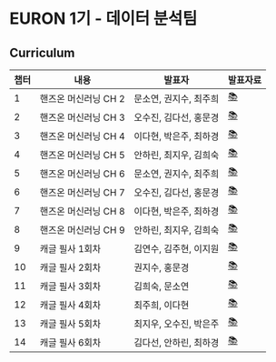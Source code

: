 # EURON 1기 - 데이터 분석팀



## Curriculum
|챕터|내용|발표자|발표자료|
|------|---|---|---|
|1|핸즈온 머신러닝 CH 2|문소연, 권지수, 최주희|[📚]()|
|2|핸즈온 머신러닝 CH 3|오수진, 김다선, 홍문경|[📚]()|
|3|핸즈온 머신러닝 CH 4|이다현, 박은주, 최하경|[📚]()|
|4|핸즈온 머신러닝 CH 5|안하린, 최지우, 김희숙|[📚]()|
|5|핸즈온 머신러닝 CH 6|문소연, 권지수, 최주희|[📚]()|
|6|핸즈온 머신러닝 CH 7|오수진, 김다선, 홍문경|[📚]()|
|7|핸즈온 머신러닝 CH 8|이다현, 박은주, 최하경|[📚]()|
|8|핸즈온 머신러닝 CH 9|안하린, 최지우, 김희숙|[📚]()|
|9|캐글 필사 1회차|김연수, 김주현, 이지원|[📚]()|
|10|캐글 필사 2회차|권지수, 홍문경|[📚]()|
|11|캐글 필사 3회차|김희숙, 문소연|[📚]()|
|12|캐글 필사 4회차|최주희, 이다현|[📚]()|
|13|캐글 필사 5회차|최지우, 오수진, 박은주|[📚]()|
|14|캐글 필사 6회차|김다선, 안하린, 최하경|[📚]()|


